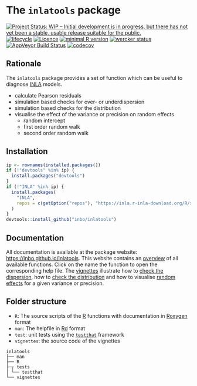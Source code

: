 # The `inlatools` package

[![Project Status: WIP – Initial development is in progress, but there has not yet been a stable, usable release suitable for the public.](https://www.repostatus.org/badges/latest/wip.svg)](https://www.repostatus.org/#wip)
[![lifecycle](https://img.shields.io/badge/lifecycle-experimental-orange.svg)](https://www.tidyverse.org/lifecycle/#experimental)
[![Licence](https://img.shields.io/badge/licence-GPL--3-blue.svg)](https://www.gnu.org/licenses/gpl-3.0.en.html)
[![minimal R version](https://img.shields.io/badge/R%3E%3D-3.4.0-6666ff.svg)](https://cran.r-project.org/)
[![wercker status](https://app.wercker.com/status/d0205ffb719d28fac3f8ebe492a0caef/s/master "wercker status")](https://app.wercker.com/project/byKey/d0205ffb719d28fac3f8ebe492a0caef)
[![AppVeyor Build Status](https://ci.appveyor.com/api/projects/status/github/inbo/inlatools?branch=master&svg=true)](https://ci.appveyor.com/project/inbo/inlatools)
[![codecov](https://codecov.io/gh/inbo/inlatools/branch/master/graph/badge.svg)](https://codecov.io/gh/inbo/inlatools)

## Rationale

The `inlatools` package provides a set of function which can be useful to diagnose [INLA](http://www.r-inla.org/) models.

- calculate Pearson residuals
- simulation based checks for over- or underdispersion
- simulation based checks for the distribution
- visualise the effect of the variance or precision on random effects
    - random intercept
    - first order random walk
    - second order random walk

## Installation

```r
ip <- rownames(installed.packages())
if (!"devtools" %in% ip) {
  install.packages("devtools")
}
if (!"INLA" %in% ip) {
  install.packages(
    "INLA", 
    repos = c(getOption("repos"), "https://inla.r-inla-download.org/R/stable")
  )
}
devtools::install_github("inbo/inlatools")
```

## Documentation

All documentation is available at the package website: https://inbo.github.io/inlatools. This website contains an [overview](https://inbo.github.io/inlatools/reference/index.html) of all available functions. Click on the name the function to open the corresponding help file. The [vignettes](https://inbo.github.io/inlatools/articles/index.html) illustrate how to [check the dispersion](https://inbo.github.io/inlatools/articles/dispersion.html), how to [check the distribution](https://inbo.github.io/inlatools/articles/distribution.html) and how to visualise [random effects](https://inbo.github.io/inlatools/articles/prior.html) for a given variance or precision.

## Folder structure

- `R`: The source scripts of the [R](https://cloud.r-project.org/) functions with documentation in [Roxygen](https://github.com/klutometis/roxygen) format
- `man`: The helpfile in [Rd](https://cloud.r-project.org/doc/manuals/r-release/R-exts.html#Rd-format) format
- `test`: unit tests using the [`testthat`](http://testthat.r-lib.org/) framework
- `vignettes`: the source code of the vignettes

```
inlatools
├── man
├── R
├─┬ tests
│ └── testthat
└── vignettes
```
